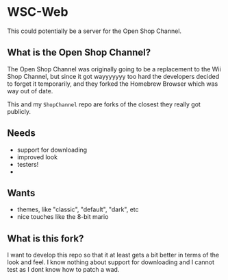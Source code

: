 # WSC-Web
This could potentially be a server for the Open Shop Channel.

## What is the Open Shop Channel?
The Open Shop Channel was originally going to be a replacement to the Wii Shop Channel, but since it got wayyyyyyy too hard the developers decided to forget it
temporarily, and they forked the Homebrew Browser which was way out of date.

This and my `ShopChannel` repo are forks of the closest they really got publicly.

## Needs
- support for downloading
- improved look
- testers!
- 

## Wants
- themes, like "classic", "default", "dark", etc
- nice touches like the 8-bit mario

## What is this fork?
I want to develop this repo so that it at least gets a bit better in terms of the look and feel. I know nothing about support for downloading and I cannot test as I dont know how to patch a wad.
